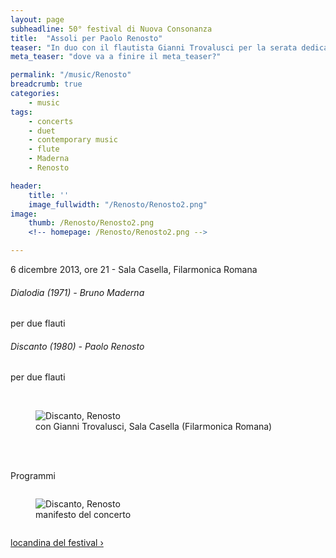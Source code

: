 ```yaml
---
layout: page
subheadline: 50° festival di Nuova Consonanza
title:  "Assoli per Paolo Renosto"
teaser: "In duo con il flautista Gianni Trovalusci per la serata dedicata alle musiche di Paolo Renosto."
meta_teaser: "dove va a finire il meta_teaser?"

permalink: "/music/Renosto"
breadcrumb: true
categories:
    - music
tags:
    - concerts
    - duet
    - contemporary music
    - flute
    - Maderna
    - Renosto

header:
    title: ''
    image_fullwidth: "/Renosto/Renosto2.png"
image:
    thumb: /Renosto/Renosto2.png
    <!-- homepage: /Renosto/Renosto2.png -->

---
```


6 dicembre 2013, ore 21 - Sala Casella, Filarmonica Romana

###### Dialodia (1971) - *Bruno Maderna*
per due flauti



###### Discanto (1980) - *Paolo Renosto*
per due flauti

<p></br></p>

<figure>
  <img src="{{ site.url }}/images//Renosto/Renosto3.png" alt="Discanto, Renosto">
  <figcaption>con Gianni Trovalusci, Sala Casella (Filarmonica Romana)</figcaption>
</figure>

<p></br></p>

  <p align="left">
  </br>Programmi</br>
  </p>

<div class="row">
  <div class="large-6 columns">
  <figure>
    <img src="{{ site.url }}/images//Renosto/Renosto1.jpg" alt="Discanto, Renosto">
    <figcaption>manifesto del concerto</figcaption>
  </figure>
  </div>
  <div class="large-6 columns">
  <p align="center">
  <a class="radius button small" href="http://www.nuovaconsonanza.it/admin/gestione_file/9259433056_locandinadefinitiva.pdf" target="_blank">locandina del festival ›</a>
  </p>
  </div>
</div>
